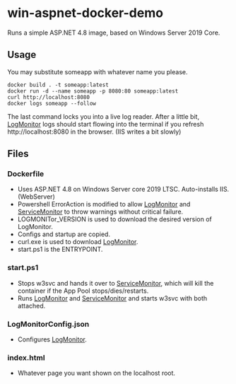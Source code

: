 # win-aspnet-docker-demo
Runs a simple ASP.NET 4.8 image, based on Windows Server 2019 Core.

## Usage
You may substitute someapp with whatever name you please.

```
docker build . -t someapp:latest
docker run -d --name someapp -p 8080:80 someapp:latest
curl http://localhost:8080
docker logs someapp --follow
```

The last command locks you into a live log reader. After a little bit, [LogMonitor](https://github.com/microsoft/windows-container-tools/tree/master/LogMonitor) logs should start flowing into the terminal if you refresh http://localhost:8080 in the browser. (IIS writes a bit slowly)

## Files

### Dockerfile
- Uses ASP.NET 4.8 on Windows Server core 2019 LTSC. Auto-installs IIS. (WebServer)
- Powershell ErrorAction is modified to allow [LogMonitor](https://github.com/microsoft/windows-container-tools/tree/master/LogMonitor) and [ServiceMonitor](https://github.com/Microsoft/IIS.ServiceMonitor) to throw warnings without critical failure.
- LOGMONITor_VERSION is used to download the desired version of LogMonitor.
- Configs and startup are copied.
- curl.exe is used to download [LogMonitor](https://github.com/microsoft/windows-container-tools/tree/master/LogMonitor).
- start.ps1 is the ENTRYPOINT.

### start.ps1
- Stops w3svc and hands it over to [ServiceMonitor](https://github.com/Microsoft/IIS.ServiceMonitor), which will kill the container if the App Pool stops/dies/restarts.
- Runs [LogMonitor](https://github.com/microsoft/windows-container-tools/tree/master/LogMonitor) and [ServiceMonitor](https://github.com/Microsoft/IIS.ServiceMonitor) and starts w3svc with both attached.

### LogMonitorConfig.json
- Configures [LogMonitor](https://github.com/microsoft/windows-container-tools/tree/master/LogMonitor).

### index.html
- Whatever page you want shown on the localhost root.